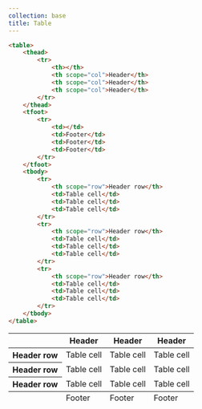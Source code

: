 ```yaml
---
collection: base
title: Table
---
```


```html
<table>
    <thead>
        <tr>
            <th></th>
            <th scope="col">Header</th>
            <th scope="col">Header</th>
            <th scope="col">Header</th>
        </tr>
    </thead>
    <tfoot>
        <tr>
            <td></td>
            <td>Footer</td>
            <td>Footer</td>
            <td>Footer</td>
        </tr>
    </tfoot>
    <tbody>
        <tr>
            <th scope="row">Header row</th>
            <td>Table cell</td>
            <td>Table cell</td>
            <td>Table cell</td>
        </tr>
        <tr>
            <th scope="row">Header row</th>
            <td>Table cell</td>
            <td>Table cell</td>
            <td>Table cell</td>
        </tr>
        <tr>
            <th scope="row">Header row</th>
            <td>Table cell</td>
            <td>Table cell</td>
            <td>Table cell</td>
        </tr>
    </tbody>
</table>
```

<table>
    <thead>
        <tr>
            <th></th>
            <th scope="col">Header</th>
            <th scope="col">Header</th>
            <th scope="col">Header</th>
        </tr>
    </thead>
    <tfoot>
        <tr>
            <td></td>
            <td>Footer</td>
            <td>Footer</td>
            <td>Footer</td>
        </tr>
    </tfoot>
    <tbody>
        <tr>
            <th scope="row">Header row</th>
            <td>Table cell</td>
            <td>Table cell</td>
            <td>Table cell</td>
        </tr>
        <tr>
            <th scope="row">Header row</th>
            <td>Table cell</td>
            <td>Table cell</td>
            <td>Table cell</td>
        </tr>
        <tr>
            <th scope="row">Header row</th>
            <td>Table cell</td>
            <td>Table cell</td>
            <td>Table cell</td>
        </tr>
    </tbody>
</table>
